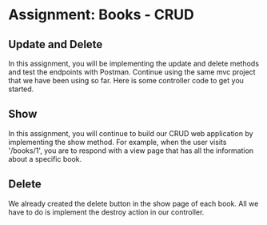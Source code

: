 <h1>Assignment: Books - CRUD</h1>
<h2>Update and Delete</h2>
In this assignment, you will be implementing the update and delete methods and test the endpoints with Postman. Continue using the same mvc project that we have been using so far. Here is some controller code to get you started.

<h2>Show</h2>
In this assignment, you will continue to build our CRUD web application by implementing the show method. For example, when the user visits '/books/1', you are to respond with a view page that has all the information about a specific book.

<h2>Delete</h2>
We already created the delete button in the show page of each book. All we have to do is implement the destroy action in our controller.